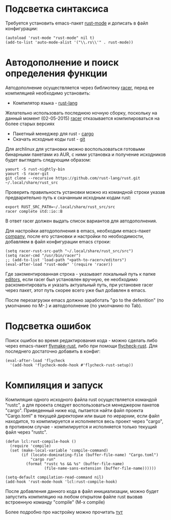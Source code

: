 # Подсветка синтаксиса

Требуется установить emacs-пакет
[rust-mode](http://melpa.org/#/rust-mode) и дописать в файл
конфигурации:

    (autoload 'rust-mode "rust-mode" nil t)
    (add-to-list 'auto-mode-alist '("\\.rs\\'" . rust-mode))

# Автодополнение и поиск определения функции

Автодополнение осуществляется через библиотеку
[racer](https://github.com/phildawes/racer), перед ее компиляцией
необходимо установить:

  - Компилятор языка - [rust-lang](http://www.rust-lang.org/)

Желательно использовать последнюю ночную сборку, поскольку на данный
момент (02-05-2015) [racer](https://github.com/phildawes/racer)
отказывается компилироваться на более старых версиях

  - Пакетный менеджер для rust -
    [cargo](http://doc.crates.io/index.html)
  - Скачать исходные коды rust -
    [git](https://github.com/rust-lang/rust.git)

Для archlinux для установки можно воспользоваться готовыми бинарными
пакетами из AUR, с ними установка и получение исходников будет
выглядеть следующим образом:

    yaourt -S rust-nightly-bin
    yaourt -S racer-git
    git clone --recursive https://github.com/rust-lang/rust.git ~/.local/share/rust_src

Проверить правильность установки можно из командной строки указав
предварительно путь к скачанным исходным кодам rust:

    export RUST_SRC_PATH=~/.local/share/rust_src/src
    racer complete std::io::B

В ответ racer должен выдать список вариантов для автодополнения.

Для настройки автодополнения в emacs, необходим emacs-пакет
[company](http://melpa.org/#/company), после его установки и настройки
по необходимости, добавляем в файл конфигурации emacs строки:

    (setq racer-rust-src-path "~/.local/share/rust_src/src")
    (setq racer-cmd "/usr/bin/racer")
    ;; (add-to-list 'load-path "<path-to-racer>/editors")
    (eval-after-load "rust-mode" '(require 'racer))

Где закоментированная строка - указывает локальный путь к папке
[editors](https://github.com/phildawes/racer/tree/master/editors), если
racer был установлен вручную, ее необходимо раскоментировать и указать
актуальный путь, при установке racer через пакет, этот путь скорее
всего уже был добавлен в emacs.

После перезагрузки emacs должно заработать "go to the defenition" (по
умолчанию по M-.) и автодополнение (по умолчанию по Tab).

# Подсветка ошибок

Поиск ошибок во время редактирования кода - можно сделать либо через
emacs-пакет [flymake-rust](http://melpa.org/#/flymake-rust), либо при
помощи [flycheck-rust](http://melpa.org/#/flycheck-rust). Для
последнего достаточно добавить в конфиг:

    (eval-after-load 'flycheck
      '(add-hook 'flycheck-mode-hook #'flycheck-rust-setup))

# Компиляция и запуск

Компиляция одного исходного файла rust осуществляется командой "rustc",
а для проекта следует воспользоваться менеджером пакетов "cargo".
Приведенный ниже код, пытается найти файл проекта "Cargo.toml" в
текущей директории или выше по иерархии, если файл находится, то
компилируется и исполняется весь проект через "cargo", в противном
случае - компилируется и исполняется только текущий файл через "rustc".

    (defun lcl:rust-compile-hook ()
      (require 'compile)
      (set (make-local-variable 'compile-command)
           (if (locate-dominating-file (buffer-file-name) "Cargo.toml")
               "cargo run"
             (format "rustc %s && %s" (buffer-file-name)
                     (file-name-sans-extension (buffer-file-name))))))
    
    (setq-default compilation-read-command nil)
    (add-hook 'rust-mode-hook 'lcl:rust-compile-hook)

После добавления данного кода в файл инициализации, можно будет
запустить компиляцию на любом открытом файле rust вызвав
встроенную команду "compile" (M-x compile)

Более подробно про настройку можно прочитать
[тут](http://reangdblog.blogspot.com/2015/04/emacs-ide-rust.html)
